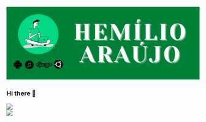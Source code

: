 ![cabeçalho](https://github.com/hemilioaraujo/hemilioaraujo/blob/main/images/head.png)

### Hi there 👋

<!--
**hemilioaraujo/hemilioaraujo** is a ✨ _special_ ✨ repository because its `README.md` (this file) appears on your GitHub profile.

Here are some ideas to get you started:

- 🔭 I’m currently working on ...
- 🌱 I’m currently learning ...
- 👯 I’m looking to collaborate on ...
- 🤔 I’m looking for help with ...
- 💬 Ask me about ...
- 📫 How to reach me: ...
- 😄 Pronouns: ...
- ⚡ Fun fact: ...
-->


<td><img width="495px" align="left" src="https://github-readme-stats.vercel.app/api?username=hemilioaraujo&theme=buefy"/>


![](https://komarev.com/ghpvc/?username=hemilioaraujo&color=blue&style=flat)

